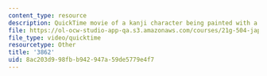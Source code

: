 ```yaml
---
content_type: resource
description: QuickTime movie of a kanji character being painted with a brush.
file: https://ol-ocw-studio-app-qa.s3.amazonaws.com/courses/21g-504-japanese-iv-spring-2009/8ac203d998fbb942947a59de5779e4f7_3862.mov
file_type: video/quicktime
resourcetype: Other
title: '3862'
uid: 8ac203d9-98fb-b942-947a-59de5779e4f7
---
```

